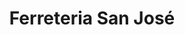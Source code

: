 ---
title: "Ferreteria San José"
url: /san-jose-pinula/ferreteria-san-jose-1a-avenida/
shop: Eisenwaren
---